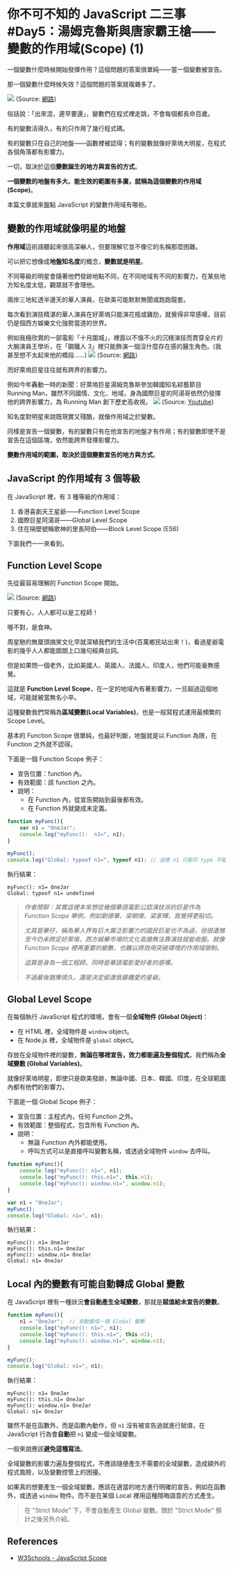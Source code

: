 # 你不可不知的 JavaScript 二三事#Day5：湯姆克魯斯與唐家霸王槍——變數的作用域(Scope) (1)

一個變數什麼時候開始發揮作用？這個問題的答案很單純——當一個變數被宣告。

那一個變數什麼時候失效？這個問題的答案就複雜多了。

![](https://ithelp.ithome.com.tw/upload/images/20171223/20107429aYpMCDIU6H.jpg)
(Source: [網路](https://ithelp.ithome.com.tw/upload/images/20171223/20107429aYpMCDIU6H.jpg))

俗話說：「出來混，遲早要還」，變數們在程式裡走跳，不會每個都長命百歲。

有的變數活得久，有的只作用了幾行程式碼。

有的變數只在自己的地盤——函數裡被認得；有的變數就像好萊塢大明星，在程式各個角落都有影響力。

一切，取決於這個**變數誕生的地方與宣告的方式**。

**一個變數的地盤有多大、能生效的範圍有多廣，就稱為這個變數的作用域(Scope)**。

本篇文章就來盤點 JavaScript 的變數作用域有哪些。


## 變數的作用域就像明星的地盤

**作用域**這術語聽起來很高深嚇人，但要理解它並不像它的名稱那麼困難。

可以把它想像成**地盤知名度**的概念，**變數就是明星**。

不同等級的明星會隨著他們發跡地點不同，在不同地域有不同的影響力，在某些地方知名度太低，觀眾就不會理他。

兩岸三地紅透半邊天的華人演員，在歐美可能默默無聞或跑跑龍套。

每次看到演技精湛的華人演員在好萊塢只能演花瓶或雞肋，就覺得非常感嘆，目前仍是個西方娛樂文化強勢當道的世界。

例如我極欣賞的一部電影「十月圍城」，裡面以不慍不火的沉穩演技而貫穿全片的大腕演員王學圻，在「鋼鐵人 3」裡只能飾演一個沒什麼存在感的醫生角色。(我甚至想不太起來他的橋段……)
![](https://i.imgur.com/5w180ba.png)
(Source: [網路](http://vpic.video.qq.com/4269112134/y00123ggapv_ori_5.jpg))

而好萊塢巨星往往就有跨界的影響力。

例如今年轟動一時的新聞：好萊塢巨星湯姆克魯斯參加韓國知名綜藝節目 Running Man，雖然不同國情、文化、地域，身為國際巨星的阿湯哥依然仍發揮他的跨界影響力，為 Running Man 創下歷史高收視。
![](https://i.imgur.com/iFJjqNj.png)
(Source: [Youtube](https://www.youtube.com/watch?v=URN9TCmoJDQ))

知名度對明星來說既現實又殘酷，就像作用域之於變數。

同樣是宣告一個變數，有的變數只有在他宣告的地盤才有作用；有的變數即使不是宣告在這個區塊，依然能跨界發揮影響力。

**變數作用域的範圍，取決於這個變數宣告的地方與方式**。


## JavaScript 的作用域有 3 個等級

在 JavaScript 裡，有 3 種等級的作用域：
1. 香港喜劇天王星爺——Function Level Scope
2. 國際巨星阿湯哥——Global Level Scope
3. 住在隔壁號稱歌神的里長阿伯——Block Level Scope (ES6)

下面我們一一來看到。



## Function Level Scope

先從最容易理解的 Function Scope 開始。

![](https://i.imgur.com/kLTbvWS.png)
(Source: [網路](https://pic.pimg.tw/taker/1191231257_n.jpg))

只要有心，人人都可以是工程師！

喔不對，是食神。

周星馳的無厘頭搞笑文化早就深植我們的生活中(百萬鄉民站出來！)，看過星爺電影的幾乎人人都能朗朗上口幾句經典台詞。

但是如果問一個老外，比如美國人、英國人、法國人、印度人，他們可能毫無感覺。

這就是 **Function Level Scope**，在一定的地域內有著影響力，一旦超過這個地域，可能就被當無名小卒。

這種變數我們常稱為**區域變數(Local Variables)**，也是一般寫程式運用最頻繁的 Scope Level。

基本的 Function Scope 很單純，也最好判斷，地盤就是以 Function 為限，在 Function 之外就不認得。

下面是一個 Function Scope 例子：

* 宣告位置：function 內。
* 有效範圍：該 function 之內。
* 說明：
    * 在 Function 內，從宣告開始到最後都有效。
    * 在 Function 外就變成未定義。

```js
function myFunc(){
    var n1 = "OneJar";
    console.log("myFunc():  n1=", n1);
}

myFunc();
console.log("Global: typeof n1=", typeof n1); // 這裡 n1 只能印 type 不能印值，否則會拋 `ReferenceError: n1 is not defined`
```

執行結果：

```
myFunc(): n1= OneJar
Global: typeof n1= undefined
```


> *作者閒聊：其實這裡本來想從幾個華語電影公認演技派的巨星作為 Function Scope 舉例，例如劉德華、梁朝偉、梁家輝，我覺得更貼切。*
> 
> *尤其是華仔，稱為華人界有巨大廣泛影響力的國民巨星也不為過，但很遺憾至今仍未跨足好萊塢，西方娛樂市場的文化高牆無法靠演技就能收服。就像 Function Scope 裡再重要的變數，也難以將效用突破環境的作用域限制。*
> 
> *這算是身為一個工程師，同時是華語電影愛好者的感嘆。*
> 
> *不過最後猶豫很久，還是決定偷渡我最鍾愛的星爺。*


## Global Level Scope

在每個執行 JavaScript 程式的環境，會有一個**全域物件 (Global Object)**：
* 在 HTML 裡，全域物件是 `window` object。
* 在 Node.js 裡，全域物件是 `global` object。

存放在全域物件裡的變數，**無論在哪裡宣告，效力都能遍及整個程式**，我們稱為**全域變數 (Global Variables)**。

就像好萊塢明星，即使只是歐美發跡，無論中國、日本、韓國、印度，在全球範圍內都有他們的影響力。


下面是一個 Global Scope 例子：

* 宣告位置：主程式內，任何 Function 之外。
* 有效範圍：整個程式，包含所有 Function 內。
* 說明：
    * 無論 Function 內外都能使用。
    * 呼叫方式可以是直接呼叫變數名稱，或透過全域物件 `window` 去呼叫。

```js
function myFunc(){
    console.log("myFunc(): n1=", n1);
    console.log("myFunc(): this.n1=", this.n1);
    console.log("myFunc(): window.n1=", window.n1);
}

var n1 = "OneJar";
myFunc();
console.log("Global: n1=", n1);
```

執行結果：

```
myFunc(): n1= OneJar
myFunc(): this.n1= OneJar
myFunc(): window.n1= OneJar
Global: n1= OneJar
```



	
## Local 內的變數有可能自動轉成 Global 變數

在 JavaScript 裡有一種狀況**會自動產生全域變數**，那就是**賦值給未宣告的變數**。

```js
function myFunc(){
    n1 = "OneJar";  // 自動變成一個 Global 變數
    console.log("myFunc(): n1=", n1);
    console.log("myFunc(): this.n1=", this.n1);
    console.log("myFunc(): window.n1=", window.n1);
}

myFunc();
console.log("Global: n1=", n1);
```

執行結果：

```
myFunc(): n1= OneJar
myFunc(): this.n1= OneJar
myFunc(): window.n1= OneJar
Global: n1= OneJar
```

雖然不是在函數外，而是函數內動作，但 `n1` 沒有被宣告過就進行賦值，在 JavaScript 行為會**自動**把 `n1` 變成一個全域變數。

一般來說應該**避免這種寫法**。

全域變數的影響力遍及整個程式，不應該隨便產生不需要的全域變數，造成額外的程式風險，以及變數控管上的困擾。

如果真的想要產生一個全域變數，應該在適當的地方進行明確的宣告，例如在函數外，或透過 `window` 物件。而不是在某個 Local 裡用這種隱晦語意的方式產生。

> 在 "Strict Mode" 下，不會自動產生 Global 變數。關於 "Strict Mode" 預計之後另外介紹。

## References
* [W3Schools - JavaScript Scope](https://www.w3schools.com/js/js_scope.asp)
